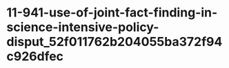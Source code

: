 # 11-941-use-of-joint-fact-finding-in-science-intensive-policy-disput_52f011762b204055ba372f94c926dfec